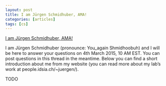 ```yaml
---
layout: post
title: I am Jürgen Schmidhuber, AMA!
categories: [articles]
tags: [cs]
---
```


[I am Jürgen Schmidhuber, AMA!](https://www.reddit.com/r/MachineLearning/comments/2xcyrl/i_am_j%C3%BCrgen_schmidhuber_ama/)

I am Jürgen Schmidhuber (pronounce: You_again Shmidhoobuh) and I will be here to answer your questions on 4th March 2015, 10 AM EST. You can post questions in this thread in the meantime. Below you can find a short introduction about me from my website (you can read more about my lab’s work at people.idsia.ch/~juergen/).
<!--more-->

TODO